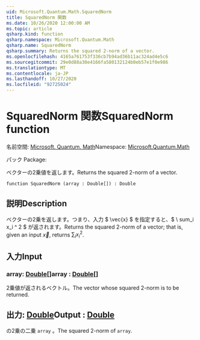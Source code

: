```yaml
---
uid: Microsoft.Quantum.Math.SquaredNorm
title: SquaredNorm 関数
ms.date: 10/26/2020 12:00:00 AM
ms.topic: article
qsharp.kind: function
qsharp.namespace: Microsoft.Quantum.Math
qsharp.name: SquaredNorm
qsharp.summary: Returns the squared 2-norm of a vector.
ms.openlocfilehash: 4165a761753f336cb7b94ad36b11ac324ad4e5c6
ms.sourcegitcommit: 29e0d88a30e4166fa580132124b0eb57e1f0e986
ms.translationtype: MT
ms.contentlocale: ja-JP
ms.lasthandoff: 10/27/2020
ms.locfileid: "92725024"
---
```

# <a name="squarednorm-function"></a><span data-ttu-id="2d875-102">SquaredNorm 関数</span><span class="sxs-lookup"><span data-stu-id="2d875-102">SquaredNorm function</span></span>

<span data-ttu-id="2d875-103">名前空間: [Microsoft. Quantum. Math](xref:Microsoft.Quantum.Math)</span><span class="sxs-lookup"><span data-stu-id="2d875-103">Namespace: [Microsoft.Quantum.Math](xref:Microsoft.Quantum.Math)</span></span>

<span data-ttu-id="2d875-104">パック [](https://nuget.org/packages/)</span><span class="sxs-lookup"><span data-stu-id="2d875-104">Package: [](https://nuget.org/packages/)</span></span>


<span data-ttu-id="2d875-105">ベクターの2乗値を返します。</span><span class="sxs-lookup"><span data-stu-id="2d875-105">Returns the squared 2-norm of a vector.</span></span>

```qsharp
function SquaredNorm (array : Double[]) : Double
```


## <a name="description"></a><span data-ttu-id="2d875-106">説明</span><span class="sxs-lookup"><span data-stu-id="2d875-106">Description</span></span>

<span data-ttu-id="2d875-107">ベクターの2乗を返します。つまり、入力 $ \vec{x} $ を指定すると、$ \ sum_i x_i ^ 2 $ が返されます。</span><span class="sxs-lookup"><span data-stu-id="2d875-107">Returns the squared 2-norm of a vector; that is, given an input $\vec{x}$, returns $\sum_i x_i^2$.</span></span>

## <a name="input"></a><span data-ttu-id="2d875-108">入力</span><span class="sxs-lookup"><span data-stu-id="2d875-108">Input</span></span>

### <a name="array--double"></a><span data-ttu-id="2d875-109">array: [Double](xref:microsoft.quantum.lang-ref.double)[]</span><span class="sxs-lookup"><span data-stu-id="2d875-109">array : [Double](xref:microsoft.quantum.lang-ref.double)[]</span></span>

<span data-ttu-id="2d875-110">2乗値が返されるベクトル。</span><span class="sxs-lookup"><span data-stu-id="2d875-110">The vector whose squared 2-norm is to be returned.</span></span>



## <a name="output--double"></a><span data-ttu-id="2d875-111">出力: [Double](xref:microsoft.quantum.lang-ref.double)</span><span class="sxs-lookup"><span data-stu-id="2d875-111">Output : [Double](xref:microsoft.quantum.lang-ref.double)</span></span>

<span data-ttu-id="2d875-112">の2乗の二乗 `array` 。</span><span class="sxs-lookup"><span data-stu-id="2d875-112">The squared 2-norm of `array`.</span></span>